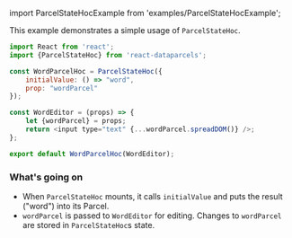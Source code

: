 import ParcelStateHocExample from 'examples/ParcelStateHocExample';

This example demonstrates a simple usage of `ParcelStateHoc`.

<ParcelStateHocExample />

```js
import React from 'react';
import {ParcelStateHoc} from 'react-dataparcels';

const WordParcelHoc = ParcelStateHoc({
    initialValue: () => "word",
    prop: "wordParcel"
});

const WordEditor = (props) => {
    let {wordParcel} = props;
    return <input type="text" {...wordParcel.spreadDOM()} />;
};

export default WordParcelHoc(WordEditor);
```

### What's going on

* When `ParcelStateHoc` mounts, it calls `initialValue` and puts the result ("word") into its Parcel.
* `wordParcel` is passed to `WordEditor` for editing. Changes to `wordParcel` are stored in `ParcelStateHoc`s state.
